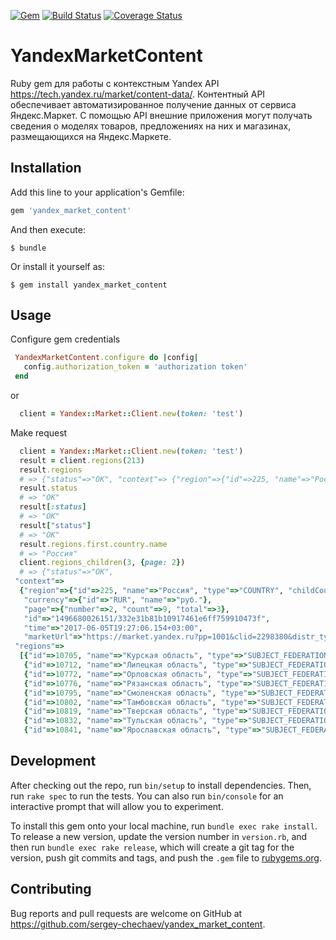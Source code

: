 [![Gem](https://img.shields.io/gem/v/yandex_market_content.svg?style=flat-square)](https://rubygems.org/gems/yandex_market_content)
[![Build Status](https://travis-ci.org/sergey-chechaev/yandex_market_content.svg?branch=master)](https://travis-ci.org/sergey-chechaev/yandex_market_content)
[![Coverage Status](https://coveralls.io/repos/github/sergey-chechaev/yandex_market_content/badge.svg?branch=master)](https://coveralls.io/github/sergey-chechaev/yandex_market_content?branch=master)

# YandexMarketContent

Ruby gem для работы с контекстным Yandex API https://tech.yandex.ru/market/content-data/. Контентный API обеспечивает автоматизированное получение данных от сервиса Яндекс.Маркет. С помощью API внешние приложения могут получать сведения о моделях товаров, предложениях на них и магазинах, размещающихся на Яндекс.Маркете.

## Installation

Add this line to your application's Gemfile:

```ruby
gem 'yandex_market_content'
```

And then execute:

    $ bundle

Or install it yourself as:

    $ gem install yandex_market_content

## Usage

Configure gem credentials 

```ruby
 YandexMarketContent.configure do |config|
   config.authorization_token = 'authorization token'
 end
```
or

```ruby
  client = Yandex::Market::Client.new(token: 'test') 
```
Make request

```ruby
  client = Yandex::Market::Client.new(token: 'test') 
  result = client.regions(213)
  result.regions
  # => {"status"=>"OK", "context"=> {"region"=>{"id"=>225, "name"=>"Россия", "type"=>"COUNTRY", "childCount"=>11, "country"=>{"id"=>225, "name"=>"Россия", "type"=>"COUNTRY", "childCount"=>11}},....
  result.status
  # => "OK"
  result[:status]
  # => "OK"
  result["status"]
  # => "OK"
  result.regions.first.country.name
  # => "Россия"
  client.regions_children(3, {page: 2})
  # => {"status"=>"OK",
 "context"=>
  {"region"=>{"id"=>225, "name"=>"Россия", "type"=>"COUNTRY", "childCount"=>11, "country"=>{"id"=>225, "name"=>"Россия", "type"=>"COUNTRY", "childCount"=>11}}
   "currency"=>{"id"=>"RUR", "name"=>"руб."},
   "page"=>{"number"=>2, "count"=>9, "total"=>3},
   "id"=>"1496680026151/332e31b81b10917461e6ff759910473f",
   "time"=>"2017-06-05T19:27:06.154+03:00",
   "marketUrl"=>"https://market.yandex.ru?pp=1001&clid=2298380&distr_type=7"},
 "regions"=>
  [{"id"=>10705, "name"=>"Курская область", "type"=>"SUBJECT_FEDERATION", "childCount"=>35, "country"=>{"id"=>225, "name"=>"Россия", "type"=>"COUNTRY", "childCount"=>11}},
   {"id"=>10712, "name"=>"Липецкая область", "type"=>"SUBJECT_FEDERATION", "childCount"=>22, "country"=>{"id"=>225, "name"=>"Россия", "type"=>"COUNTRY", "childCount"=>11}},
   {"id"=>10772, "name"=>"Орловская область", "type"=>"SUBJECT_FEDERATION", "childCount"=>29, "country"=>{"id"=>225, "name"=>"Россия", "type"=>"COUNTRY", "childCount"=>11}},
   {"id"=>10776, "name"=>"Рязанская область", "type"=>"SUBJECT_FEDERATION", "childCount"=>31, "country"=>{"id"=>225, "name"=>"Россия", "type"=>"COUNTRY", "childCount"=>11}},
   {"id"=>10795, "name"=>"Смоленская область", "type"=>"SUBJECT_FEDERATION", "childCount"=>29, "country"=>{"id"=>225, "name"=>"Россия", "type"=>"COUNTRY", "childCount"=>11}},
   {"id"=>10802, "name"=>"Тамбовская область", "type"=>"SUBJECT_FEDERATION", "childCount"=>32, "country"=>{"id"=>225, "name"=>"Россия", "type"=>"COUNTRY", "childCount"=>11}},
   {"id"=>10819, "name"=>"Тверская область", "type"=>"SUBJECT_FEDERATION", "childCount"=>45, "country"=>{"id"=>225, "name"=>"Россия", "type"=>"COUNTRY", "childCount"=>11}},
   {"id"=>10832, "name"=>"Тульская область", "type"=>"SUBJECT_FEDERATION", "childCount"=>28, "country"=>{"id"=>225, "name"=>"Россия", "type"=>"COUNTRY", "childCount"=>11}},
   {"id"=>10841, "name"=>"Ярославская область", "type"=>"SUBJECT_FEDERATION", "childCount"=>22, "country"=>{"id"=>225, "name"=>"Россия", "type"=>"COUNTRY", "childCount"=>11}}]}
```


## Development

After checking out the repo, run `bin/setup` to install dependencies. Then, run `rake spec` to run the tests. You can also run `bin/console` for an interactive prompt that will allow you to experiment.

To install this gem onto your local machine, run `bundle exec rake install`. To release a new version, update the version number in `version.rb`, and then run `bundle exec rake release`, which will create a git tag for the version, push git commits and tags, and push the `.gem` file to [rubygems.org](https://rubygems.org/gems/yandex_market_content).

## Contributing

Bug reports and pull requests are welcome on GitHub at https://github.com/sergey-chechaev/yandex_market_content.


